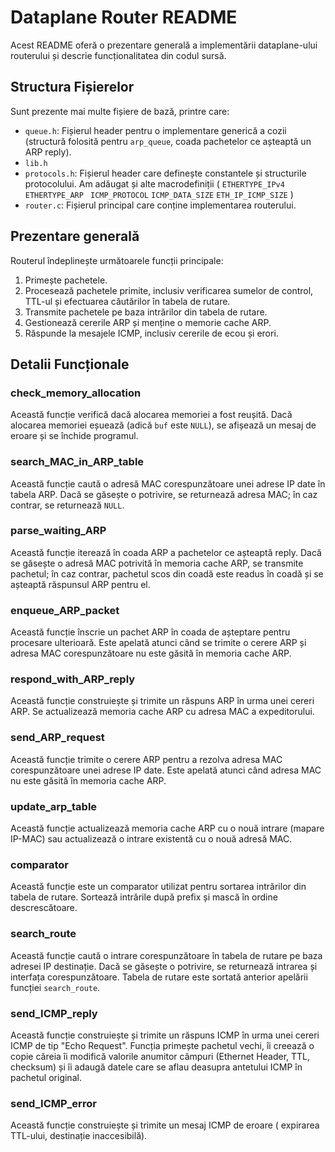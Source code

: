 
# Dataplane Router README

Acest README oferă o prezentare generală a implementării dataplane-ului routerului și descrie funcționalitatea din codul sursă.


## Structura Fișierelor

Sunt prezente mai multe fișiere de bază, printre care:
- `queue.h`: Fișierul header pentru o implementare generică a cozii (structură folosită pentru `arp_queue`, coada pachetelor ce așteaptă un ARP reply).
- `lib.h`
- `protocols.h`: Fișierul header care definește constantele și structurile protocolului. Am adăugat și alte macrodefiniții ( `ETHERTYPE_IPv4`  `ETHERTYPE_ARP ` `ICMP_PROTOCOL` `ICMP_DATA_SIZE`  `ETH_IP_ICMP_SIZE` )
- `router.c`: Fișierul principal care conține implementarea routerului.

## Prezentare generală

Routerul îndeplinește următoarele funcții principale:
1. Primește pachetele.
2. Procesează pachetele primite, inclusiv verificarea sumelor de control, TTL-ul și efectuarea căutărilor în tabela de rutare.
3. Transmite pachetele pe baza intrărilor din tabela de rutare.
4. Gestionează cererile ARP și menține o memorie cache ARP.
5. Răspunde la mesajele ICMP, inclusiv cererile de ecou și erori.

## Detalii Funcționale

### check_memory_allocation

Această funcție verifică dacă alocarea memoriei a fost reușită. Dacă alocarea memoriei eșuează (adică `buf` este `NULL`), se afișează un mesaj de eroare și se închide programul.

### search_MAC_in_ARP_table

Această funcție caută o adresă MAC corespunzătoare unei adrese IP date în tabela ARP. Dacă se găsește o potrivire, se returnează adresa MAC; în caz contrar, se returnează `NULL`.

### parse_waiting_ARP

Această funcție iterează în coada ARP a pachetelor ce așteaptă reply. Dacă se găsește o adresă MAC potrivită în memoria cache ARP, se transmite pachetul; în caz contrar, pachetul scos din coadă este readus în coadă și se așteaptă răspunsul ARP pentru el.

### enqueue_ARP_packet

Această funcție înscrie un pachet ARP în coada de așteptare pentru procesare ulterioară. Este apelată atunci când se trimite o cerere ARP și adresa MAC corespunzătoare nu este găsită în memoria cache ARP.

### respond_with_ARP_reply

Această funcție construiește și trimite un răspuns ARP în urma unei cereri ARP. Se actualizează memoria cache ARP cu adresa MAC a expeditorului.

### send_ARP_request

Această funcție trimite o cerere ARP pentru a rezolva adresa MAC corespunzătoare unei adrese IP date. Este apelată atunci când adresa MAC nu este găsită în memoria cache ARP.

### update_arp_table

Această funcție actualizează memoria cache ARP cu o nouă intrare (mapare IP-MAC) sau actualizează o intrare existentă cu o nouă adresă MAC.

### comparator

Această funcție este un comparator utilizat pentru sortarea intrărilor din tabela de rutare. Sortează intrările după prefix și mască în ordine descrescătoare.

### search_route

Această funcție caută o intrare corespunzătoare în tabela de rutare pe baza adresei IP destinație. Dacă se găsește o potrivire, se returnează intrarea și interfața corespunzătoare. Tabela de rutare este sortată anterior apelării funcției `search_route`.

### send_ICMP_reply

Această funcție construiește și trimite un răspuns ICMP în urma unei cereri ICMP de tip "Echo Request". Funcția primește pachetul vechi, îi creează o copie căreia îi modifică valorile anumitor câmpuri (Ethernet Header, TTL, checksum) și îi adaugă datele care se aflau deasupra antetului ICMP în pachetul original.

### send_ICMP_error

Această funcție construiește și trimite un mesaj ICMP de eroare ( expirarea TTL-ului, destinație inaccesibilă).

